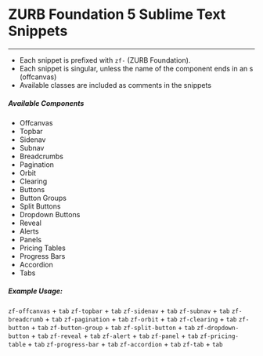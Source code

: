 # ZURB Foundation 5 Sublime Text Snippets

***

* Each snippet is prefixed with `zf-` (ZURB Foundation).
* Each snippet is singular, unless the name of the component ends in an s (offcanvas)
* Available classes are included as comments in the snippets

##### Available Components

* Offcanvas
* Topbar
* Sidenav
* Subnav
* Breadcrumbs
* Pagination
* Orbit
* Clearing
* Buttons
* Button Groups
* Split Buttons
* Dropdown Buttons
* Reveal
* Alerts
* Panels
* Pricing Tables
* Progress Bars
* Accordion
* Tabs

##### Example Usage:

`zf-offcanvas` + `tab`
`zf-topbar` + `tab`
`zf-sidenav` + `tab`
`zf-subnav` + `tab`
`zf-breadcrumb` + `tab`
`zf-pagination` + `tab`
`zf-orbit` + `tab`
`zf-clearing` + `tab`
`zf-button` + `tab`
`zf-button-group` + `tab`
`zf-split-button` + `tab`
`zf-dropdown-button` + `tab`
`zf-reveal` + `tab`
`zf-alert` + `tab`
`zf-panel` + `tab`
`zf-pricing-table` + `tab`
`zf-progress-bar` + `tab`
`zf-accordion` + `tab`
`zf-tab` + `tab`